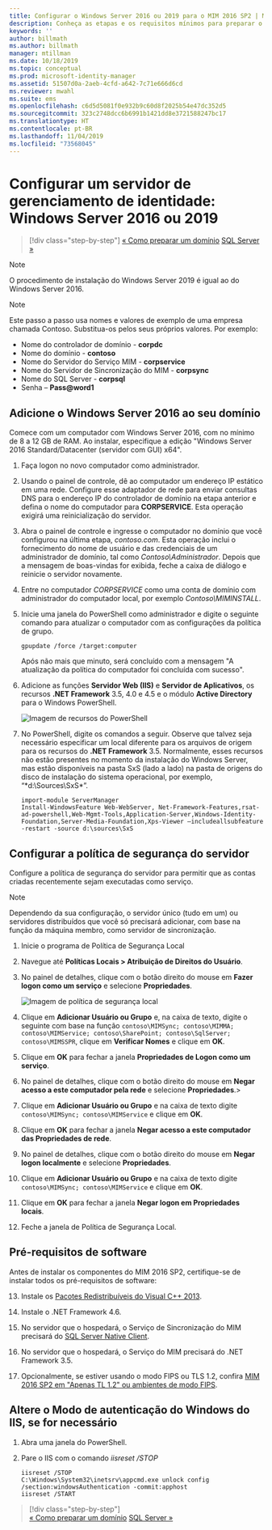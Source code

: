```yaml
---
title: Configurar o Windows Server 2016 ou 2019 para o MIM 2016 SP2 | Microsoft Docs
description: Conheça as etapas e os requisitos mínimos para preparar o Windows Server 2016 ou 2019 para funcionar com o MIM 2016 SP2.
keywords: ''
author: billmath
ms.author: billmath
manager: mtillman
ms.date: 10/18/2019
ms.topic: conceptual
ms.prod: microsoft-identity-manager
ms.assetid: 51507d0a-2aeb-4cfd-a642-7c71e666d6cd
ms.reviewer: mwahl
ms.suite: ems
ms.openlocfilehash: c6d5d5081f0e932b9c60d8f2025b54e47dc352d5
ms.sourcegitcommit: 323c2748dcc6b6991b1421dd8e3721588247bc17
ms.translationtype: HT
ms.contentlocale: pt-BR
ms.lasthandoff: 11/04/2019
ms.locfileid: "73568045"
---
```

# <a name="set-up-an-identity-management-server-windows-server-2016-or-2019"></a>Configurar um servidor de gerenciamento de identidade: Windows Server 2016 ou 2019

> [!div class="step-by-step"]
> [« Como preparar um domínio](preparing-domain.md)
> [SQL Server »](prepare-server-sql2016.md)
> 

> [!NOTE]
> O procedimento de instalação do Windows Server 2019 é igual ao do Windows Server 2016.


> [!NOTE]
> Este passo a passo usa nomes e valores de exemplo de uma empresa chamada Contoso. Substitua-os pelos seus próprios valores. Por exemplo:
> - Nome do controlador de domínio - **corpdc**
> - Nome do domínio - **contoso**
> - Nome do Servidor do Serviço MIM - **corpservice**
> - Nome do Servidor de Sincronização do MIM - **corpsync**
> - Nome do SQL Server - **corpsql**
> - Senha – <strong>Pass@word1</strong>

## <a name="join-windows-server-2016-to-your-domain"></a>Adicione o Windows Server 2016 ao seu domínio

Comece com um computador com Windows Server 2016, com no mínimo de 8 a 12 GB de RAM. Ao instalar, especifique a edição "Windows Server 2016 Standard/Datacenter (servidor com GUI) x64".

1. Faça logon no novo computador como administrador.

2. Usando o painel de controle, dê ao computador um endereço IP estático em uma rede. Configure esse adaptador de rede para enviar consultas DNS para o endereço IP do controlador de domínio na etapa anterior e defina o nome do computador para **CORPSERVICE**.  Esta operação exigirá uma reinicialização do servidor.

3. Abra o painel de controle e ingresse o computador no domínio que você configurou na última etapa, *contoso.com*.  Esta operação inclui o fornecimento do nome de usuário e das credenciais de um administrador de domínio, tal como *Contoso\Administrador*.  Depois que a mensagem de boas-vindas for exibida, feche a caixa de diálogo e reinicie o servidor novamente.

4. Entre no computador *CORPSERVICE* como uma conta de domínio com administrador do computador local, por exemplo *Contoso\MIMINSTALL*.


5. Inicie uma janela do PowerShell como administrador e digite o seguinte comando para atualizar o computador com as configurações da política de grupo.

    ```
    gpupdate /force /target:computer
    ```

    Após não mais que minuto, será concluído com a mensagem "A atualização da política do computador foi concluída com sucesso".

6. Adicione as funções **Servidor Web (IIS)** e **Servidor de Aplicativos**, os recursos **.NET Framework** 3.5, 4.0 e 4.5 e o módulo **Active Directory** para o Windows PowerShell.

    ![Imagem de recursos do PowerShell](media/MIM-DeployWS2.png)

7. No PowerShell, digite os comandos a seguir. Observe que talvez seja necessário especificar um local diferente para os arquivos de origem para os recursos do **.NET Framework** 3.5. Normalmente, esses recursos não estão presentes no momento da instalação do Windows Server, mas estão disponíveis na pasta SxS (lado a lado) na pasta de origens do disco de instalação do sistema operacional, por exemplo, “*d:\Sources\SxS\*”.

    ```
    import-module ServerManager
    Install-WindowsFeature Web-WebServer, Net-Framework-Features,rsat-ad-powershell,Web-Mgmt-Tools,Application-Server,Windows-Identity-Foundation,Server-Media-Foundation,Xps-Viewer –includeallsubfeature -restart -source d:\sources\SxS
    ```

## <a name="configure-the-server-security-policy"></a>Configurar a política de segurança do servidor

Configure a política de segurança do servidor para permitir que as contas criadas recentemente sejam executadas como serviço.
> [!NOTE] 
> Dependendo da sua configuração, o servidor único (tudo em um) ou servidores distribuídos que você só precisará adicionar, com base na função da máquina membro, como servidor de sincronização. 

1. Inicie o programa de Política de Segurança Local

2. Navegue até **Políticas Locais > Atribuição de Direitos do Usuário**.

3. No painel de detalhes, clique com o botão direito do mouse em **Fazer logon como um serviço** e selecione **Propriedades**.

    ![Imagem de política de segurança local](media/MIM-DeployWS3.png)

4. Clique em **Adicionar Usuário ou Grupo** e, na caixa de texto, digite o seguinte com base na função `contoso\MIMSync; contoso\MIMMA; contoso\MIMService; contoso\SharePoint; contoso\SqlServer; contoso\MIMSSPR`, clique em **Verificar Nomes** e clique em **OK**.

5. Clique em **OK** para fechar a janela **Propriedades de Logon como um serviço**.

6.  No painel de detalhes, clique com o botão direito do mouse em **Negar acesso a este computador pela rede** e selecione **Propriedades**.>

7. Clique em **Adicionar Usuário ou Grupo** e na caixa de texto digite `contoso\MIMSync; contoso\MIMService` e clique em **OK**.

8. Clique em **OK** para fechar a janela **Negar acesso a este computador das Propriedades de rede**.

9. No painel de detalhes, clique com o botão direito do mouse em **Negar logon localmente** e selecione **Propriedades**.

10. Clique em **Adicionar Usuário ou Grupo** e na caixa de texto digite `contoso\MIMSync; contoso\MIMService` e clique em **OK**.

11. Clique em **OK** para fechar a janela **Negar logon em Propriedades locais**.

12. Feche a janela de Política de Segurança Local.

## <a name="software-prerequisites"></a>Pré-requisitos de software

Antes de instalar os componentes do MIM 2016 SP2, certifique-se de instalar todos os pré-requisitos de software:

13. Instale os [Pacotes Redistribuíveis do Visual C++ 2013](https://www.microsoft.com/download/details.aspx?id=40784).

14. Instale o .NET Framework 4.6.

15. No servidor que o hospedará, o Serviço de Sincronização do MIM precisará do [SQL Server Native Client](https://www.microsoft.com/download/details.aspx?id=50402).

16. No servidor que o hospedará, o Serviço do MIM precisará do .NET Framework 3.5.

17. Opcionalmente, se estiver usando o modo FIPS ou TLS 1.2, confira [MIM 2016 SP2 em "Apenas TL 1.2" ou ambientes de modo FIPS](preparing-tls.md).

## <a name="change-the-iis-windows-authentication-mode-if-needed"></a>Altere o Modo de autenticação do Windows do IIS, se for necessário

1.  Abra uma janela do PowerShell.

2.  Pare o IIS com o comando *iisreset /STOP*

    ```
    iisreset /STOP
    C:\Windows\System32\inetsrv\appcmd.exe unlock config /section:windowsAuthentication -commit:apphost
    iisreset /START
    ```

> [!div class="step-by-step"]  
> [« Como preparar um domínio](preparing-domain.md)
> [SQL Server »](prepare-server-sql2016.md)
